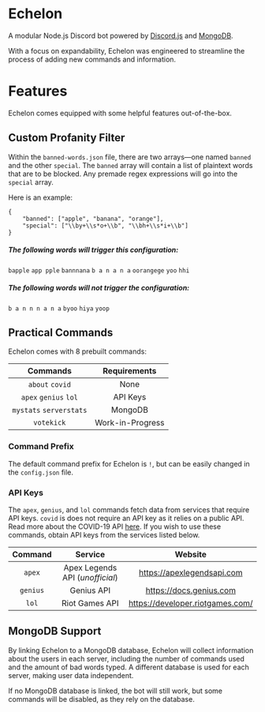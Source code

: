 # Echelon

A modular Node.js Discord bot powered by [Discord.js](https://discord.js.org/) and [MongoDB](https://www.mongodb.com/).

With a focus on expandability, Echelon was engineered to streamline the process of adding new commands and information.

# Features

Echelon comes equipped with some helpful features out-of-the-box.

## Custom Profanity Filter

Within the `banned-words.json` file, there are two arrays—one named `banned` and the other `special`. The `banned` array will contain a list of plaintext words that are to be blocked. Any premade regex expressions will go into the `special` array.

Here is an example:
```
{
    "banned": ["apple", "banana", "orange"],
    "special": ["\\by+\\s*o+\\b", "\\bh+\\s*i+\\b"]
}
```

##### The following words *will* trigger this configuration:

`bapple` `app pple` `bannnana` `b a n a n a` `oorangege` `yoo` `hhi`

##### The following words *will not* trigger the configuration:

`b a n n n a n a` `byoo` `hiya` `yoop`

## Practical Commands
Echelon comes with 8 prebuilt commands:

|         Commands        |   Requirements   |
|:-----------------------:|:----------------:|
|     `about` `covid`     |       None       |
|  `apex` `genius` `lol`  |     API Keys     |
| `mystats` `serverstats` |      MongoDB     |
|        `votekick`       | Work-in-Progress |

### Command Prefix

The default command prefix for Echelon is `!`, but can be easily changed in the `config.json` file.

### API Keys

The `apex`, `genius`, and `lol` commands fetch data from services that require API keys. `covid` is does not require an API key as it relies on a public API. Read more about the COVID-19 API [here](https://covidtracking.com/data/api). If you wish to use these commands, obtain API keys from the services listed below.

|  Command |            Service            |              Website             |
|:--------:|:-----------------------------:|:--------------------------------:|
|  `apex`  | Apex Legends API (*unofficial*) |    https://apexlegendsapi.com    |
| `genius` |           Genius API          |      https://docs.genius.com     |
|   `lol`  |         Riot Games API        | https://developer.riotgames.com/ |

## MongoDB Support

By linking Echelon to a MongoDB database, Echelon will collect information about the users in each server, including the number of commands used and the amount of bad words typed. A different database is used for each server, making user data independent.

If no MongoDB database is linked, the bot will still work, but some commands will be disabled, as they rely on the database.



